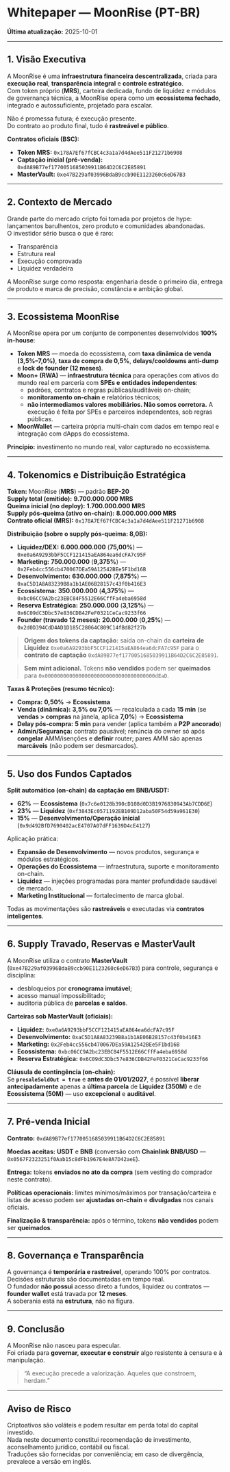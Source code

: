 # Whitepaper — MoonRise (PT-BR)

**Última atualização:** 2025-10-01  

---

## 1. Visão Executiva  

A MoonRise é uma **infraestrutura financeira descentralizada**, criada para **execução real**, **transparência integral** e **controle estratégico**.  
Com token próprio (**MRS**), carteira dedicada, fundo de liquidez e módulos de governança técnica, a MoonRise opera como um **ecossistema fechado**, integrado e autossuficiente, projetado para escalar.  

Não é promessa futura; é execução presente.  
Do contrato ao produto final, tudo é **rastreável e público**.  

**Contratos oficiais (BSC):**  
- **Token MRS:** `0x178A7Ef67fCBC4c3a1a7d4dAee511F21271b6908`  
- **Captação inicial (pré-venda):** `0xdA89B77ef1770051685039911B64D2C6C2E85891`  
- **MasterVault:** `0xe47B229af03996BdaB9ccb90E1123260c6eD67B3`  

---

## 2. Contexto de Mercado  

Grande parte do mercado cripto foi tomada por projetos de hype: lançamentos barulhentos, zero produto e comunidades abandonadas.  
O investidor sério busca o que é raro:  

- Transparência  
- Estrutura real  
- Execução comprovada  
- Liquidez verdadeira  

A MoonRise surge como resposta: engenharia desde o primeiro dia, entrega de produto e marca de precisão, constância e ambição global.  

---

## 3. Ecossistema MoonRise  

A MoonRise opera por um conjunto de componentes desenvolvidos **100% in-house**:  

- **Token MRS** — moeda do ecossistema, com **taxa dinâmica de venda (3,5%–7,0%)**, **taxa de compra de 0,5%**, **delays/cooldowns anti-dump** e **lock de founder (12 meses)**.  
- **Moon+ (RWA)** — **infraestrutura técnica** para operações com ativos do mundo real em parceria com **SPEs e entidades independentes**:  
  - padrões, contratos e regras públicas/auditáveis on-chain;  
  - **monitoramento on-chain** e relatórios técnicos;  
  - **não intermediamos valores mobiliários. Não somos corretora.** A execução é feita por SPEs e parceiros independentes, sob regras públicas.  
- **MoonWallet** — carteira própria multi-chain com dados em tempo real e integração com dApps do ecossistema.  

**Princípio:** investimento no mundo real, valor capturado no ecossistema.  

---

## 4. Tokenomics e Distribuição Estratégica  

**Token:** MoonRise (**MRS**) — padrão **BEP-20**  
**Supply total (emitido):** **9.700.000.000 MRS**  
**Queima inicial (no deploy):** **1.700.000.000 MRS**  
**Supply pós-queima (ativo on-chain):** **8.000.000.000 MRS**  
**Contrato oficial (MRS):** `0x178A7Ef67fCBC4c3a1a7d4dAee511F21271b6908`  

**Distribuição (sobre o supply pós-queima: 8,0B):**  
- **Liquidez/DEX:** **6.000.000.000** (**75,00%**) — `0xe0a6A9293bbF5CCF121415aEA864ea6dcFA7c95F`  
- **Marketing:** **750.000.000** (**9,375%**) — `0x2Feb4cc556cb470067DEa59A12542BEe5F1bd16B`  
- **Desenvolvimento:** **630.000.000** (**7,875%**) — `0xaC5D1A8A83239B8a1b1AE06B28157c43f0b416E3`  
- **Ecossistema:** **350.000.000** (**4,375%**) — `0xbc06CC9A2bc23EBC84F5512E66CffFa4eba6958d`  
- **Reserva Estratégica:** **250.000.000** (**3,125%**) — `0x6C09dC3Dbc57e836CDB42FeF0321CeCac9233f66`  
- **Founder (travado 12 meses):** **20.000.000** (**0,25%**) — `0x2d0D394CdD4AD1D185C28064C809C14fBd82f27b`  

> **Origem dos tokens da captação:** saída on-chain da **carteira de Liquidez** `0xe0a6A9293bbF5CCF121415aEA864ea6dcFA7c95F` para o **contrato de captação** `0xdA89B77ef1770051685039911B64D2C6C2E85891`.  

> **Sem mint adicional.** Tokens **não vendidos** podem ser **queimados** para `0x000000000000000000000000000000000000dEaD`.  

**Taxas & Proteções (resumo técnico):**  

- **Compra:** **0,50%** → **Ecossistema**  
- **Venda (dinâmica):** **3,5% ou 7,0%** — recalculada a cada **15 min** (se **vendas > compras** na janela, aplica **7,0%**) → **Ecossistema**  
- **Delay pós-compra:** **5 min** para vender (aplica também a **P2P ancorado**)  
- **Admin/Segurança:** contrato pausável; renúncia do owner só após **congelar** AMM/isenções e **definir** router; pares AMM são apenas **marcáveis** (não podem ser desmarcados).  

---

## 5. Uso dos Fundos Captados  

**Split automático (on-chain) da captação em BNB/USDT:**  
- **62%** — **Ecossistema** (`0x7c6e0128b390cD108d0D3B1976830943Ab7CDD6E`)  
- **23%** — **Liquidez** (`0xf3843Ec0571192EB109D12aba50F54d59a961E30`)  
- **15%** — **Desenvolvimento/Operação inicial** (`0x9d492BfD7690402acE4707A07dFF1639D4cE4127`)  

Aplicação prática:  

- **Expansão de Desenvolvimento** — novos produtos, segurança e módulos estratégicos.  
- **Operações do Ecossistema** — infraestrutura, suporte e monitoramento on-chain.  
- **Liquidez** — injeções programadas para manter profundidade saudável de mercado.  
- **Marketing Institucional** — fortalecimento de marca global.  

Todas as movimentações são **rastreáveis** e executadas via **contratos inteligentes**.  

---

## 6. Supply Travado, Reservas e MasterVault  

A MoonRise utiliza o contrato **MasterVault** (`0xe47B229af03996BdaB9ccb90E1123260c6eD67B3`) para controle, segurança e disciplina:  
- desbloqueios por **cronograma imutável**;  
- acesso manual impossibilitado;  
- auditoria pública de **parcelas e saldos**.  

**Carteiras sob MasterVault (oficiais):**  
- **Liquidez:** `0xe0a6A9293bbF5CCF121415aEA864ea6dcFA7c95F`  
- **Desenvolvimento:** `0xaC5D1A8A83239B8a1b1AE06B28157c43f0b416E3`  
- **Marketing:** `0x2Feb4cc556cb470067DEa59A12542BEe5F1bd16B`  
- **Ecossistema:** `0xbc06CC9A2bc23EBC84F5512E66CffFa4eba6958d`  
- **Reserva Estratégica:** `0x6C09dC3Dbc57e836CDB42FeF0321CeCac9233f66`  

**Cláusula de contingência (on-chain):**  
Se **`presaleSoldOut = true`** e **antes de 01/01/2027**, é possível **liberar antecipadamente** apenas a **última parcela** de **Liquidez (350M)** e de **Ecossistema (50M)** — uso **excepcional** e **auditável**.  

---

## 7. Pré-venda Inicial  

**Contrato:** `0xdA89B77ef1770051685039911B64D2C6C2E85891`  

**Moedas aceitas:** **USDT** e **BNB** (conversão com **Chainlink BNB/USD** — `0x0567F2323251f0Aab15c8dFb1967E4e8A7D42aeE`).  

**Entrega:** tokens **enviados no ato da compra** (sem vesting do comprador neste contrato).  

**Políticas operacionais:** limites mínimos/máximos por transação/carteira e listas de acesso podem ser **ajustadas on-chain** e **divulgadas** nos canais oficiais.  

**Finalização & transparência:** após o término, tokens **não vendidos** podem ser **queimados**.  

---

## 8. Governança e Transparência  

A governança é **temporária e rastreável**, operando 100% por contratos.  
Decisões estruturais são documentadas em tempo real.  
O fundador **não possui** acesso direto a fundos, liquidez ou contratos — **founder wallet** está travada por **12 meses**.  
A soberania está na **estrutura**, não na figura.  

---

## 9. Conclusão  

A MoonRise não nasceu para especular.  
Foi criada para **governar, executar e construir** algo resistente à censura e à manipulação.  

> “A execução precede a valorização. Aqueles que constroem, herdam.”  

---

## Aviso de Risco  

Criptoativos são voláteis e podem resultar em perda total do capital investido.  
Nada neste documento constitui recomendação de investimento, aconselhamento jurídico, contábil ou fiscal.  
Traduções são fornecidas por conveniência; em caso de divergência, prevalece a versão em inglês.  
